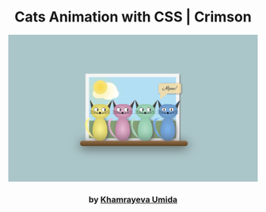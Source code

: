 <div align="center">

# Cats Animation with CSS | Crimson

<img src="admin/base.png">

### by <a href="https://github.com/KhamrayevaUmida">Khamrayeva Umida</a>

</div>
